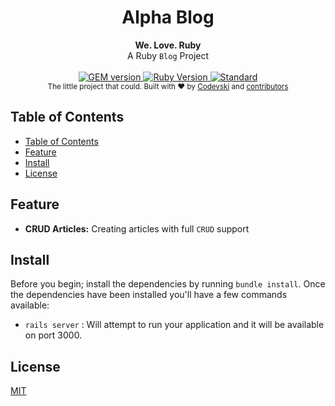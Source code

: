 <h1 align="center">Alpha Blog</h1>

<div align="center">
  <strong>We. Love. Ruby</strong>
</div>
<div align="center">
  A Ruby <code>Blog</code> Project 
</div>

<br />

<div align="center">
  <!-- GEM version -->
  <a href="#">
    <img src="https://img.shields.io/gem/v/:gem.svg"
      alt="GEM version" />
  </a>
  <!-- Build Status -->
  <a href="#">
    <img src="https://img.shields.io/badge/Ruby-2.5.3-red.svg"
      alt="Ruby Version" />
  </a>
  <!-- Standard -->
  <a href="https://standardjs.com">
    <img src="https://img.shields.io/badge/code%20style-standard-brightgreen.svg?style=flat-square"
      alt="Standard" />
  </a>
</div>

<div align="center">
  <sub>The little project that could. Built with ❤︎ by
  <a href="https://twitter.com/codevski">Codevski</a> and
  <a href="#">
    contributors
  </a>
</div>

## Table of Contents
- [Table of Contents](#table-of-contents)
- [Feature](#feature)
- [Install](#install)
- [License](#license)

## Feature
- __CRUD Articles:__ Creating articles with full `CRUD` support

## Install
Before you begin; install the dependencies by running `bundle install`.
Once the dependencies have been installed you'll have a few commands available:

- `rails server`  : Will attempt to run your application and it will be available on port 3000.

## License
[MIT](https://github.com/codevski/alpha-blog/blob/master/LICENSE.md)
